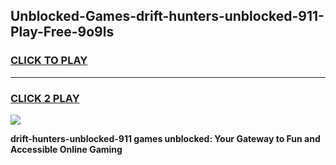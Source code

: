
## Unblocked-Games-drift-hunters-unblocked-911-Play-Free-9o9ls
<h3>
<a href="https://premium76.site?title=drift-hunters-unblocked-911&ref=18A1">CLICK TO PLAY</a></h3>
<hr>

<h3>
<a href="https://premium76.site?title=drift-hunters-unblocked-911&ref=18A1">CLICK 2 PLAY</a>
  
</h3>

<a href="https://premium76.site?title=drift-hunters-unblocked-911&ref=18A1"><img src="https://clearcache.store/games.png"></a>


**drift-hunters-unblocked-911 games unblocked: Your Gateway to Fun and Accessible Online Gaming**
